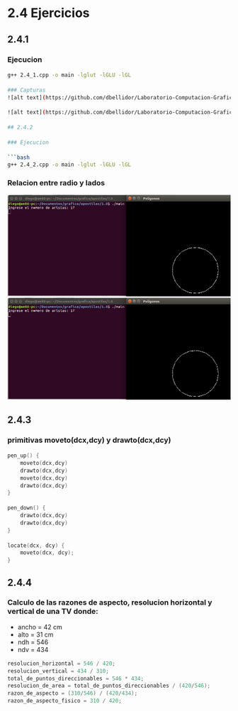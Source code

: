 # 2.4 Ejercicios

## 2.4.1

### Ejecucion

```bash
g++ 2.4_1.cpp -o main -lglut -lGLU -lGL

### Capturas
![alt text](https://github.com/dbellidor/Laboratorio-Computacion-Grafica-/blob/master/apostilas/seccion2_4/2_4_11.png)

![alt text](https://github.com/dbellidor/Laboratorio-Computacion-Grafica-/blob/master/apostilas/seccion2_4/2_4_12.png)

## 2.4.2

### Ejecucion

```bash
g++ 2.4_2.cpp -o main -lglut -lGLU -lGL
```

### Relacion entre radio y lados

![alt text](https://github.com/dbellidor/Laboratorio-Computacion-Grafica-/blob/master/apostilas/seccion2_4/2_4_12.png)
![alt text](https://github.com/dbellidor/Laboratorio-Computacion-Grafica-/blob/master/apostilas/seccion2_4/2_4_12.png)


## 2.4.3

### primitivas moveto(dcx,dcy) y drawto(dcx,dcy)

```c
pen_up() {
	moveto(dcx,dcy)
	drawto(dcx,dcy)
	moveto(dcx,dcy)
	drawto(dcx,dcy)
}

pen_down() {
	drawto(dcx,dcy)
	drawto(dcx,dcy)
}

locate(dcx, dcy) {
	moveto(dcx, dcy);
}
```

## 2.4.4

### Calculo de las razones de aspecto, resolucion horizontal y vertical de una TV donde:

* ancho = 42 cm
* alto = 31 cm
* ndh = 546
* ndv = 434

```c
resolucion_horizontal = 546 / 420;
resolucion_vertical = 434 / 310;
total_de_puntos_direccionables = 546 * 434;
resolucion_de_area = total_de_puntos_direccionables / (420/546);
razon_de_aspecto = (310/546) / (420/434);
razon_de_aspecto_fisico = 310 / 420;
```
